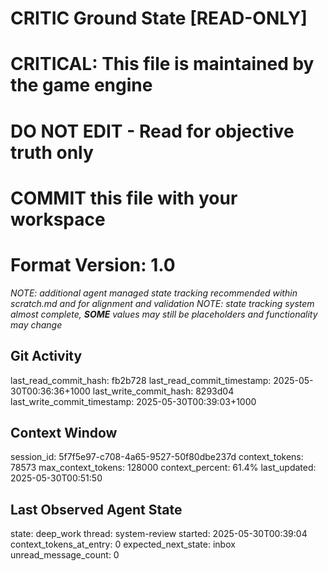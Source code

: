 # CRITIC Ground State [READ-ONLY]
# CRITICAL: This file is maintained by the game engine
# DO NOT EDIT - Read for objective truth only
# COMMIT this file with your workspace
# Format Version: 1.0
*NOTE: additional agent managed state tracking recommended within scratch.md and for alignment and validation*
*NOTE: state tracking system almost complete, **SOME** values may still be placeholders and functionality may change*

## Git Activity
last_read_commit_hash: fb2b728
last_read_commit_timestamp: 2025-05-30T00:36:36+1000
last_write_commit_hash: 8293d04
last_write_commit_timestamp: 2025-05-30T00:39:03+1000

## Context Window
session_id: 5f7f5e97-c708-4a65-9527-50f80dbe237d
context_tokens: 78573
max_context_tokens: 128000
context_percent: 61.4%
last_updated: 2025-05-30T00:51:50

## Last Observed Agent State
state: deep_work
thread: system-review
started: 2025-05-30T00:39:04
context_tokens_at_entry: 0
expected_next_state: inbox
unread_message_count: 0
